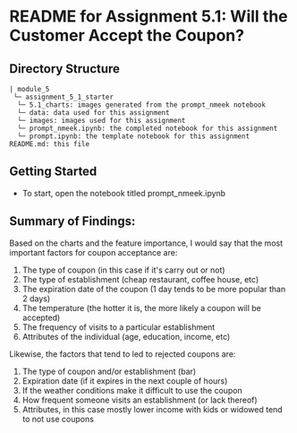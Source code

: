# README for Assignment 5.1: Will the Customer Accept the Coupon?

## Directory Structure

```
| module_5
 └─ assignment_5_1_starter
  └─ 5.1_charts: images generated from the prompt_nmeek notebook
  └─ data: data used for this assignment
  └─ images: images used for this assignment
  └─ prompt_nmeek.ipynb: the completed notebook for this assignment
  └─ prompt.ipynb: the template notebook for this assignment
README.md: this file

```

## Getting Started

- To start, open the notebook titled prompt_nmeek.ipynb

## Summary of Findings:

Based on the charts and the feature importance, I would say that the most important factors for coupon acceptance are:

1. The type of coupon (in this case if it's carry out or not)
2. The type of establishment (cheap restaurant, coffee house, etc)
3. The expiration date of the coupon (1 day tends to be more popular than 2 days)
4. The temperature (the hotter it is, the more likely a coupon will be accepted)
5. The frequency of visits to a particular establishment
6. Attributes of the individual (age, education, income, etc)

Likewise, the factors that tend to led to rejected coupons are:

1. The type of coupon and/or establishment (bar)
2. Expiration date (if it expires in the next couple of hours)
3. If the weather conditions make it difficult to use the coupon
4. How frequent someone visits an establishment (or lack thereof)
5. Attributes, in this case mostly lower income with kids or widowed tend to not use coupons
